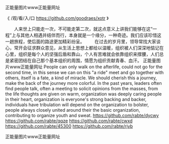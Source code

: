 
正能量图片www正能量网址




《 /观/看/入/口  https://github.com/goodraes/xotr 》




　　人来世上只能走一次，不可能走第二次，就这点意义上讲我们能够在这“一程”上与其他人相遇并结伴而行，本身就是一个缘分，一种奇迹。我们应该珍惜这一趟旅程，使后面的路途更加精彩纷呈。
　　在过去的岁月里，领导常找大家谈心，常开会征求群众意见，从生活上思想上都给以温暖，组织被人们深深地惦记在心里，组织是每个人的坚强后盾和靠山，个人有苦难就会依靠组织来撑腰，人们总是紧密团结在自己那个基本组织的周围，情愿为组织贡献青春、血汗。
正能量图片www正能量网址
People can only walk on the afterlife, could not go for the second time, in this sense we can on this "a ride" meet and go together with others, itself is a fate, a kind of miracle.
We should cherish this a journey, make the back of the journey more colorful.
In the past years, leaders often find people talk, often a meeting to solicit opinions from the masses, from the life thoughts are given on warm, organization was deeply caring people in their heart, organization is everyone's strong backing and backer, individuals have tribulation will depend on the organization to bolster, people always closely united around their the basic organization, contributing to organize youth and sweat.
https://github.com/rabte/dycwy
https://github.com/rabte/qqze
https://github.com/rabte/cwxd
https://github.com/rabte/45300
https://github.com/rabte/rjyb





正能量图片www正能量网址
